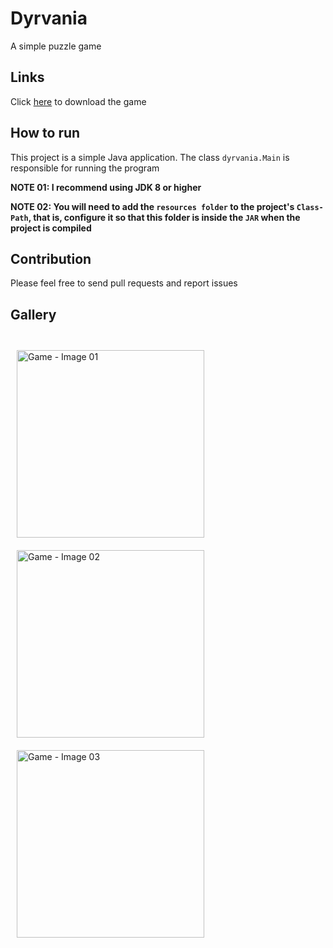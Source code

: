 # Dyrvania

A simple puzzle game

## Links

Click [here](https://julio-igreja.itch.io/dyrvania) to download the game

## How to run

This project is a simple Java application. The class `dyrvania.Main` is responsible for running the program

**NOTE 01: I recommend using JDK 8 or higher**

**NOTE 02: You will need to add the `resources folder` to the project's `Class-Path`, that is, configure it so that this folder is inside the `JAR` when the project is compiled**

## Contribution

Please feel free to send pull requests and report issues

## Gallery

<div style="display: inline"><br>
  <img align="center" alt="Game - Image 01" height="300" width="300" style="margin: 10px;" src="https://img.itch.zone/aW1hZ2UvMjU4OTA5Ny8xNTQxNzM4OC5wbmc=/original/bjoDe%2B.png"/>
  <img align="center" alt="Game - Image 02" height="300" width="300" style="margin: 10px;" src="https://img.itch.zone/aW1hZ2UvMjU4OTA5Ny8xNTQxNzM4Ni5wbmc=/original/z4iUjS.png"/>
  <img align="center" alt="Game - Image 03" height="300" width="300" style="margin: 10px;" src="https://img.itch.zone/aW1hZ2UvMjU4OTA5Ny8xNTQxNzM4Ny5wbmc=/original/ZIGXEI.png"/>
</div>
